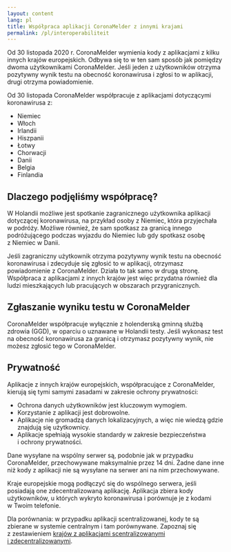 ```yaml
---
layout: content
lang: pl
title: Współpraca aplikacji CoronaMelder z innymi krajami
permalink: /pl/interoperabiliteit
---
```

Od 30 listopada 2020 r. CoronaMelder wymienia kody z aplikacjami z kilku innych krajów europejskich. Odbywa się to w ten sam sposób jak pomiędzy dwoma użytkownikami CoronaMelder. Jeśli jeden z użytkowników otrzyma pozytywny wynik testu na obecność koronawirusa i zgłosi to w aplikacji, drugi otrzyma powiadomienie.

Od 30 listopada CoronaMelder współpracuje z aplikacjami dotyczącymi koronawirusa z:

- Niemiec
- Włoch
- Irlandii
- Hiszpanii
- Łotwy
- Chorwacji
- Danii
- Belgia
- Finlandia

## Dlaczego podjęliśmy współpracę?

W Holandii możliwe jest spotkanie zagranicznego użytkownika aplikacji dotyczącej koronawirusa, na przykład osoby z Niemiec, która przyjechała w podróży. Możliwe również, że sam spotkasz za granicą innego podróżującego podczas wyjazdu do Niemiec lub gdy spotkasz osobę z Niemiec w Danii. 

Jeśli zagraniczny użytkownik otrzyma pozytywny wynik testu na obecność koronawirusa i zdecyduje się zgłosić to w aplikacji, otrzymasz powiadomienie z CoronaMelder. Działa to tak samo w drugą stronę. Współpraca z aplikacjami z innych krajów jest więc przydatna również dla ludzi mieszkających lub pracujących w obszarach przygranicznych.

## Zgłaszanie wyniku testu w CoronaMelder

CoronaMelder współpracuje wyłącznie z holenderską gminną służbą zdrowia (GGD), w oparciu o uznawane w Holandii testy. Jeśli wykonasz test na obecność koronawirusa za granicą i otrzymasz pozytywny wynik, nie możesz zgłosić tego w CoronaMelder.

## Prywatność

Aplikacje z innych krajów europejskich, współpracujące z CoronaMelder, kierują się tymi samymi zasadami w zakresie ochrony prywatności:

- Ochrona danych użytkowników jest kluczowym wymogiem.
- Korzystanie z aplikacji jest dobrowolne.
- Aplikacje nie gromadzą danych lokalizacyjnych, a więc nie wiedzą gdzie znajdują się użytkownicy.
- Aplikacje spełniają wysokie standardy w zakresie bezpieczeństwa i ochrony prywatności.

Dane wysyłane na wspólny serwer są, podobnie jak w przypadku CoronaMelder, przechowywane maksymalnie przez 14 dni. Żadne dane inne niż kody z aplikacji nie są wysyłane na serwer ani na nim przechowywane.

Kraje europejskie mogą podłączyć się do wspólnego serwera, jeśli posiadają one zdecentralizowaną aplikację. Aplikacja zbiera kody użytkowników, u których wykryto koronawirusa i porównuje je z kodami w Twoim telefonie.

Dla porównania: w przypadku aplikacji scentralizowanej, kody te są zbierane w systemie centralnym i tam porównywane. Zapoznaj się z zestawieniem [krajów z aplikacjami scentralizowanymi i zdecentralizowanymi](https://ec.europa.eu/info/live-work-travel-eu/health/coronavirus-response/travel-during-coronavirus-pandemic/how-tracing-and-warning-apps-can-help-during-pandemic_en).
